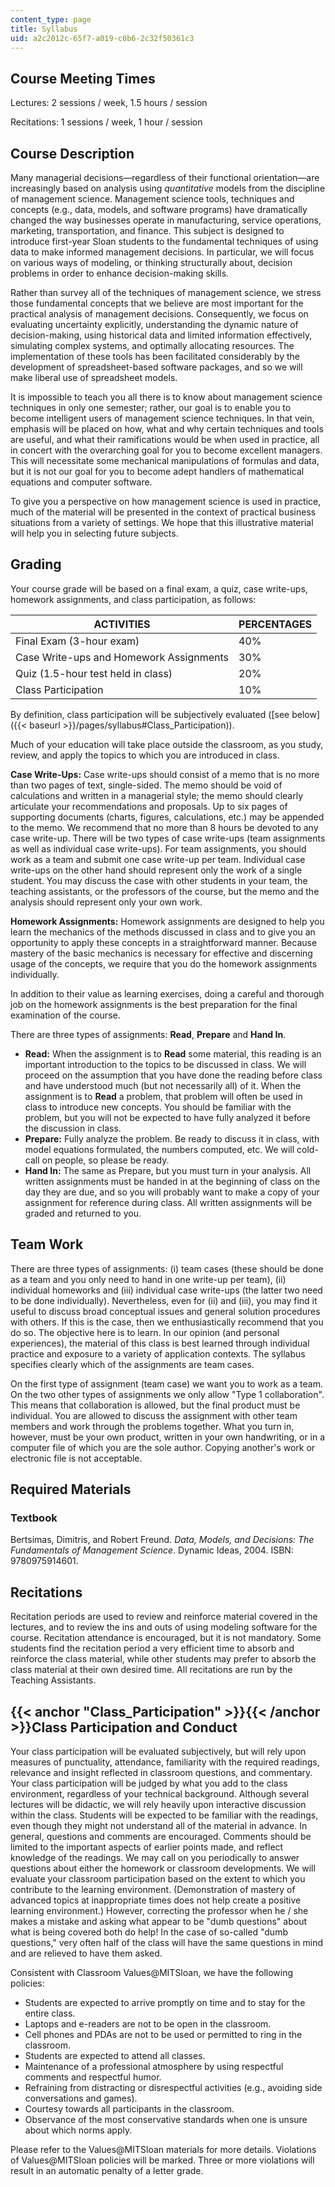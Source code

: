 ```yaml
---
content_type: page
title: Syllabus
uid: a2c2012c-65f7-a019-c0b6-2c32f50361c3
---
```


Course Meeting Times
--------------------

Lectures: 2 sessions / week, 1.5 hours / session

Recitations: 1 sessions / week, 1 hour / session

Course Description
------------------

Many managerial decisions—regardless of their functional orientation—are increasingly based on analysis using _quantitative_ models from the discipline of management science. Management science tools, techniques and concepts (e.g., data, models, and software programs) have dramatically changed the way businesses operate in manufacturing, service operations, marketing, transportation, and finance. This subject is designed to introduce first-year Sloan students to the fundamental techniques of using data to make informed management decisions. In particular, we will focus on various ways of modeling, or thinking structurally about, decision problems in order to enhance decision-making skills.

Rather than survey all of the techniques of management science, we stress those fundamental concepts that we believe are most important for the practical analysis of management decisions. Consequently, we focus on evaluating uncertainty explicitly, understanding the dynamic nature of decision-making, using historical data and limited information effectively, simulating complex systems, and optimally allocating resources. The implementation of these tools has been facilitated considerably by the development of spreadsheet-based software packages, and so we will make liberal use of spreadsheet models.

It is impossible to teach you all there is to know about management science techniques in only one semester; rather, our goal is to enable you to become intelligent users of management science techniques. In that vein, emphasis will be placed on how, what and why certain techniques and tools are useful, and what their ramifications would be when used in practice, all in concert with the overarching goal for you to become excellent managers. This will necessitate some mechanical manipulations of formulas and data, but it is not our goal for you to become adept handlers of mathematical equations and computer software.

To give you a perspective on how management science is used in practice, much of the material will be presented in the context of practical business situations from a variety of settings. We hope that this illustrative material will help you in selecting future subjects.

Grading
-------

Your course grade will be based on a final exam, a quiz, case write-ups, homework assignments, and class participation, as follows:

| ACTIVITIES | PERCENTAGES |
| --- | --- |
| Final Exam (3-hour exam) | 40% |
| Case Write-ups and Homework Assignments | 30% |
| Quiz (1.5-hour test held in class) | 20% |
| Class Participation | 10% 

By definition, class participation will be subjectively evaluated ([see below]({{< baseurl >}}/pages/syllabus#Class_Participation)).

Much of your education will take place outside the classroom, as you study, review, and apply the topics to which you are introduced in class.

**Case Write-Ups:** Case write-ups should consist of a memo that is no more than two pages of text, single-sided. The memo should be void of calculations and written in a managerial style; the memo should clearly articulate your recommendations and proposals. Up to six pages of supporting documents (charts, figures, calculations, etc.) may be appended to the memo. We recommend that no more than 8 hours be devoted to any case write-up. There will be two types of case write-ups (team assignments as well as individual case write-ups). For team assignments, you should work as a team and submit one case write-up per team. Individual case write-ups on the other hand should represent only the work of a single student. You may discuss the case with other students in your team, the teaching assistants, or the professors of the course, but the memo and the analysis should represent only your own work.

**Homework Assignments:** Homework assignments are designed to help you learn the mechanics of the methods discussed in class and to give you an opportunity to apply these concepts in a straightforward manner. Because mastery of the basic mechanics is necessary for effective and discerning usage of the concepts, we require that you do the homework assignments individually.

In addition to their value as learning exercises, doing a careful and thorough job on the homework assignments is the best preparation for the final examination of the course.

There are three types of assignments: **Read**, **Prepare** and **Hand In**.

*   **Read:** When the assignment is to **Read** some material, this reading is an important introduction to the topics to be discussed in class. We will proceed on the assumption that you have done the reading before class and have understood much (but not necessarily all) of it. When the assignment is to **Read** a problem, that problem will often be used in class to introduce new concepts. You should be familiar with the problem, but you will not be expected to have fully analyzed it before the discussion in class.
*   **Prepare:** Fully analyze the problem. Be ready to discuss it in class, with model equations formulated, the numbers computed, etc. We will cold-call on people, so please be ready.
*   **Hand In:** The same as Prepare, but you must turn in your analysis. All written assignments must be handed in at the beginning of class on the day they are due, and so you will probably want to make a copy of your assignment for reference during class. All written assignments will be graded and returned to you.

Team Work
---------

There are three types of assignments: (i) team cases (these should be done as a team and you only need to hand in one write-up per team), (ii) individual homeworks and (iii) individual case write-ups (the latter two need to be done individually). Nevertheless, even for (ii) and (iii), you may find it useful to discuss broad conceptual issues and general solution procedures with others. If this is the case, then we enthusiastically recommend that you do so. The objective here is to learn. In our opinion (and personal experiences), the material of this class is best learned through individual practice and exposure to a variety of application contexts. The syllabus specifies clearly which of the assignments are team cases.

On the first type of assignment (team case) we want you to work as a team. On the two other types of assignments we only allow "Type 1 collaboration". This means that collaboration is allowed, but the final product must be individual. You are allowed to discuss the assignment with other team members and work through the problems together. What you turn in, however, must be your own product, written in your own handwriting, or in a computer file of which you are the sole author. Copying another's work or electronic file is not acceptable.

Required Materials
------------------

### Textbook

Bertsimas, Dimitris, and Robert Freund. _Data, Models, and Decisions: The Fundamentals of Management Science_. Dynamic Ideas, 2004. ISBN: 9780975914601.

Recitations
-----------

Recitation periods are used to review and reinforce material covered in the lectures, and to review the ins and outs of using modeling software for the course. Recitation attendance is encouraged, but it is not mandatory. Some students find the recitation period a very efficient time to absorb and reinforce the class material, while other students may prefer to absorb the class material at their own desired time. All recitations are run by the Teaching Assistants.

{{< anchor "Class_Participation" >}}{{< /anchor >}}Class Participation and Conduct
----------------------------------------------------------------------------------

Your class participation will be evaluated subjectively, but will rely upon measures of punctuality, attendance, familiarity with the required readings, relevance and insight reflected in classroom questions, and commentary. Your class participation will be judged by what you add to the class environment, regardless of your technical background. Although several lectures will be didactic, we will rely heavily upon interactive discussion within the class. Students will be expected to be familiar with the readings, even though they might not understand all of the material in advance. In general, questions and comments are encouraged. Comments should be limited to the important aspects of earlier points made, and reflect knowledge of the readings. We may call on you periodically to answer questions about either the homework or classroom developments. We will evaluate your classroom participation based on the extent to which you contribute to the learning environment. (Demonstration of mastery of advanced topics at inappropriate times does not help create a positive learning environment.) However, correcting the professor when he / she makes a mistake and asking what appear to be "dumb questions" about what is being covered both do help! In the case of so-called "dumb questions," very often half of the class will have the same questions in mind and are relieved to have them asked.

Consistent with Classroom Values@MITSloan, we have the following policies:

*   Students are expected to arrive promptly on time and to stay for the entire class.
*   Laptops and e-readers are not to be open in the classroom.
*   Cell phones and PDAs are not to be used or permitted to ring in the classroom.
*   Students are expected to attend all classes.
*   Maintenance of a professional atmosphere by using respectful comments and respectful humor.
*   Refraining from distracting or disrespectful activities (e.g., avoiding side conversations and games).
*   Courtesy towards all participants in the classroom.
*   Observance of the most conservative standards when one is unsure about which norms apply.

Please refer to the Values@MITSloan materials for more details. Violations of Values@MITSloan policies will be marked. Three or more violations will result in an automatic penalty of a letter grade.